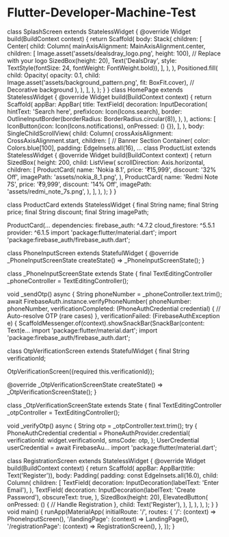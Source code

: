 # Flutter-Developer-Machine-Test
class SplashScreen extends StatelessWidget {
  @override
  Widget build(BuildContext context) {
    return Scaffold(
      body: Stack(
        children: [
          Center(
            child: Column(
              mainAxisAlignment: MainAxisAlignment.center,
              children: [
                Image.asset('assets/dealsdray_logo.png', height: 100), // Replace with your logo
                SizedBox(height: 20),
                Text('DealsDray', style: TextStyle(fontSize: 24, fontWeight: FontWeight.bold)),
              ],
            ),
          ),
          Positioned.fill(
            child: Opacity(
              opacity: 0.1,
              child: Image.asset('assets/background_pattern.png', fit: BoxFit.cover), // Decorative background
            ),
          ),
        ],
      ),
    );
  }
}
class HomePage extends StatelessWidget {
  @override
  Widget build(BuildContext context) {
    return Scaffold(
      appBar: AppBar(
        title: TextField(
          decoration: InputDecoration(
            hintText: 'Search here',
            prefixIcon: Icon(Icons.search),
            border: OutlineInputBorder(borderRadius: BorderRadius.circular(8)),
          ),
        ),
        actions: [
          IconButton(icon: Icon(Icons.notifications), onPressed: () {}),
        ],
      ),
      body: SingleChildScrollView(
        child: Column(
          crossAxisAlignment: CrossAxisAlignment.start,
          children: [
            // Banner Section
            Container(
              color: Colors.blue[100],
              padding: EdgeInsets.all(16),
…
class ProductList extends StatelessWidget {
  @override
  Widget build(BuildContext context) {
    return SizedBox(
      height: 200,
      child: ListView(
        scrollDirection: Axis.horizontal,
        children: [
          ProductCard(
            name: 'Nokia 8.1',
            price: '₹15,999',
            discount: '32% Off',
            imagePath: 'assets/nokia_8_1.png',
          ),
          ProductCard(
            name: 'Redmi Note 7S',
            price: '₹9,999',
            discount: '14% Off',
            imagePath: 'assets/redmi_note_7s.png',
          ),
        ],
      ),
    );
  }
}

class ProductCard extends StatelessWidget {
  final String name;
  final String price;
  final String discount;
  final String imagePath;

  ProductCard(…
dependencies:
  firebase_auth: ^4.7.2
  cloud_firestore: ^5.5.1
  provider: ^6.1.5
import 'package:flutter/material.dart';
import 'package:firebase_auth/firebase_auth.dart';

class PhoneInputScreen extends StatefulWidget {
  @override
  _PhoneInputScreenState createState() => _PhoneInputScreenState();
}

class _PhoneInputScreenState extends State<PhoneInputScreen> {
  final TextEditingController _phoneController = TextEditingController();

  void _sendOtp() async {
    String phoneNumber = _phoneController.text.trim();
    await FirebaseAuth.instance.verifyPhoneNumber(
      phoneNumber: phoneNumber,
      verificationCompleted: (PhoneAuthCredential credential) {
        // Auto-resolve OTP (rare cases)
      },
      verificationFailed: (FirebaseAuthException e) {
        ScaffoldMessenger.of(context).showSnackBar(SnackBar(content: Text(e…
import 'package:flutter/material.dart';
import 'package:firebase_auth/firebase_auth.dart';

class OtpVerificationScreen extends StatefulWidget {
  final String verificationId;

  OtpVerificationScreen({required this.verificationId});

  @override
  _OtpVerificationScreenState createState() => _OtpVerificationScreenState();
}

class _OtpVerificationScreenState extends State<OtpVerificationScreen> {
  final TextEditingController _otpController = TextEditingController();

  void _verifyOtp() async {
    String otp = _otpController.text.trim();
    try {
      PhoneAuthCredential credential = PhoneAuthProvider.credential(
        verificationId: widget.verificationId,
        smsCode: otp,
      );
      UserCredential userCredential =
          await FirebaseAu…
import 'package:flutter/material.dart';

class RegistrationScreen extends StatelessWidget {
  @override
  Widget build(BuildContext context) {
    return Scaffold(
      appBar: AppBar(title: Text('Register')),
      body: Padding(
        padding: const EdgeInsets.all(16.0),
        child: Column(
          children: [
            TextField(
              decoration: InputDecoration(labelText: 'Enter Email'),
            ),
            TextField(
              decoration: InputDecoration(labelText: 'Create Password'),
              obscureText: true,
            ),
            SizedBox(height: 20),
            ElevatedButton(
              onPressed: () {
                // Handle Registration
              },
              child: Text('Register'),
            ),
          ],
        ),
      ),
    );
  }
}
void main() {
  runApp(MaterialApp(
    initialRoute: '/',
    routes: {
      '/': (context) => PhoneInputScreen(),
      '/landingPage': (context) => LandingPage(),
      '/registrationPage': (context) => RegistrationScreen(),
    },
  ));
}
